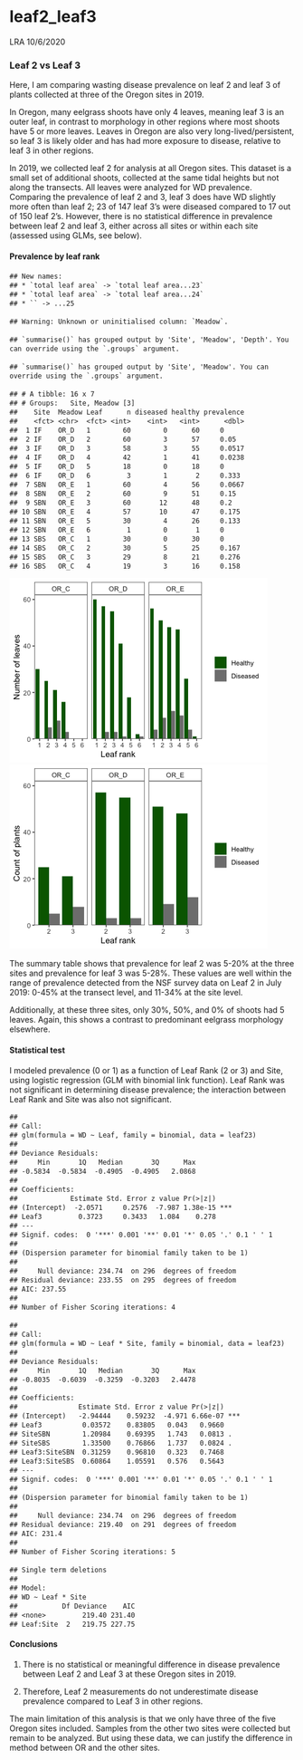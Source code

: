 leaf2\_leaf3
================
LRA
10/6/2020

### Leaf 2 vs Leaf 3

Here, I am comparing wasting disease prevalence on leaf 2 and leaf 3 of
plants collected at three of the Oregon sites in 2019.

In Oregon, many eelgrass shoots have only 4 leaves, meaning leaf 3 is an
outer leaf, in contrast to morphology in other regions where most shoots
have 5 or more leaves. Leaves in Oregon are also very
long-lived/persistent, so leaf 3 is likely older and has had more
exposure to disease, relative to leaf 3 in other regions.

In 2019, we collected leaf 2 for analysis at all Oregon sites. This
dataset is a small set of additional shoots, collected at the same tidal
heights but not along the transects. All leaves were analyzed for WD
prevalence. Comparing the prevalence of leaf 2 and 3, leaf 3 does have
WD slightly more often than leaf 2; 23 of 147 leaf 3’s were diseased
compared to 17 out of 150 leaf 2’s. However, there is no statistical
difference in prevalence between leaf 2 and leaf 3, either across all
sites or within each site (assessed using GLMs, see below).

#### Prevalence by leaf rank

    ## New names:
    ## * `total leaf area` -> `total leaf area...23`
    ## * `total leaf area` -> `total leaf area...24`
    ## * `` -> ...25

    ## Warning: Unknown or uninitialised column: `Meadow`.

    ## `summarise()` has grouped output by 'Site', 'Meadow', 'Depth'. You can override using the `.groups` argument.

    ## `summarise()` has grouped output by 'Site', 'Meadow'. You can override using the `.groups` argument.

    ## # A tibble: 16 x 7
    ## # Groups:   Site, Meadow [3]
    ##    Site  Meadow Leaf      n diseased healthy prevalence
    ##    <fct> <chr>  <fct> <int>    <int>   <int>      <dbl>
    ##  1 IF    OR_D   1        60        0      60     0     
    ##  2 IF    OR_D   2        60        3      57     0.05  
    ##  3 IF    OR_D   3        58        3      55     0.0517
    ##  4 IF    OR_D   4        42        1      41     0.0238
    ##  5 IF    OR_D   5        18        0      18     0     
    ##  6 IF    OR_D   6         3        1       2     0.333 
    ##  7 SBN   OR_E   1        60        4      56     0.0667
    ##  8 SBN   OR_E   2        60        9      51     0.15  
    ##  9 SBN   OR_E   3        60       12      48     0.2   
    ## 10 SBN   OR_E   4        57       10      47     0.175 
    ## 11 SBN   OR_E   5        30        4      26     0.133 
    ## 12 SBN   OR_E   6         1        0       1     0     
    ## 13 SBS   OR_C   1        30        0      30     0     
    ## 14 SBS   OR_C   2        30        5      25     0.167 
    ## 15 SBS   OR_C   3        29        8      21     0.276 
    ## 16 SBS   OR_C   4        19        3      16     0.158

![](Leaf2_Analysis_files/figure-gfm/data-1.png)<!-- -->![](Leaf2_Analysis_files/figure-gfm/data-2.png)<!-- -->

The summary table shows that prevalence for leaf 2 was 5-20% at the
three sites and prevalence for leaf 3 was 5-28%. These values are well
within the range of prevalence detected from the NSF survey data on Leaf
2 in July 2019: 0-45% at the transect level, and 11-34% at the site
level.

Additionally, at these three sites, only 30%, 50%, and 0% of shoots had
5 leaves. Again, this shows a contrast to predominant eelgrass
morphology elsewhere.

#### Statistical test

I modeled prevalence (0 or 1) as a function of Leaf Rank (2 or 3) and
Site, using logistic regression (GLM with binomial link function). Leaf
Rank was not significant in determining disease prevalence; the
interaction between Leaf Rank and Site was also not significant.

    ## 
    ## Call:
    ## glm(formula = WD ~ Leaf, family = binomial, data = leaf23)
    ## 
    ## Deviance Residuals: 
    ##     Min       1Q   Median       3Q      Max  
    ## -0.5834  -0.5834  -0.4905  -0.4905   2.0868  
    ## 
    ## Coefficients:
    ##             Estimate Std. Error z value Pr(>|z|)    
    ## (Intercept)  -2.0571     0.2576  -7.987 1.38e-15 ***
    ## Leaf3         0.3723     0.3433   1.084    0.278    
    ## ---
    ## Signif. codes:  0 '***' 0.001 '**' 0.01 '*' 0.05 '.' 0.1 ' ' 1
    ## 
    ## (Dispersion parameter for binomial family taken to be 1)
    ## 
    ##     Null deviance: 234.74  on 296  degrees of freedom
    ## Residual deviance: 233.55  on 295  degrees of freedom
    ## AIC: 237.55
    ## 
    ## Number of Fisher Scoring iterations: 4

    ## 
    ## Call:
    ## glm(formula = WD ~ Leaf * Site, family = binomial, data = leaf23)
    ## 
    ## Deviance Residuals: 
    ##     Min       1Q   Median       3Q      Max  
    ## -0.8035  -0.6039  -0.3259  -0.3203   2.4478  
    ## 
    ## Coefficients:
    ##               Estimate Std. Error z value Pr(>|z|)    
    ## (Intercept)   -2.94444    0.59232  -4.971 6.66e-07 ***
    ## Leaf3          0.03572    0.83805   0.043   0.9660    
    ## SiteSBN        1.20984    0.69395   1.743   0.0813 .  
    ## SiteSBS        1.33500    0.76866   1.737   0.0824 .  
    ## Leaf3:SiteSBN  0.31259    0.96810   0.323   0.7468    
    ## Leaf3:SiteSBS  0.60864    1.05591   0.576   0.5643    
    ## ---
    ## Signif. codes:  0 '***' 0.001 '**' 0.01 '*' 0.05 '.' 0.1 ' ' 1
    ## 
    ## (Dispersion parameter for binomial family taken to be 1)
    ## 
    ##     Null deviance: 234.74  on 296  degrees of freedom
    ## Residual deviance: 219.40  on 291  degrees of freedom
    ## AIC: 231.4
    ## 
    ## Number of Fisher Scoring iterations: 5

    ## Single term deletions
    ## 
    ## Model:
    ## WD ~ Leaf * Site
    ##           Df Deviance    AIC
    ## <none>         219.40 231.40
    ## Leaf:Site  2   219.75 227.75

#### Conclusions

1.  There is no statistical or meaningful difference in disease
    prevalence between Leaf 2 and Leaf 3 at these Oregon sites in 2019.

2.  Therefore, Leaf 2 measurements do not underestimate disease
    prevalence compared to Leaf 3 in other regions.

The main limitation of this analysis is that we only have three of the
five Oregon sites included. Samples from the other two sites were
collected but remain to be analyzed. But using these data, we can
justify the difference in method between OR and the other sites.
